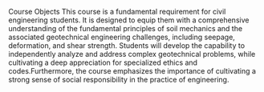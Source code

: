 Course Objects 
This course is a fundamental requirement for civil engineering students. It is designed to equip them with a comprehensive understanding of the fundamental principles of soil mechanics and the associated geotechnical engineering challenges, including seepage, deformation, and shear strength. Students will develop the capability to independently analyze and address complex geotechnical problems, while cultivating a deep appreciation for specialized ethics and codes.Furthermore, the course emphasizes the importance of cultivating a strong sense of social responsibility in the practice of engineering.
